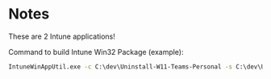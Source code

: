 # Notes

These are 2 Intune applications!

Command to build Intune Win32 Package (example):

```cmd
IntuneWinAppUtil.exe -c C:\dev\Uninstall-W11-Teams-Personal -s C:\dev\Uninstall-W11-Teams-Personal\install.ps1 -o C:\dev\Uninstall-W11-Teams-Personal
```
